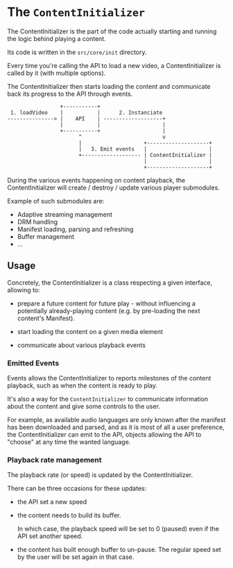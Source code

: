 # The `ContentInitializer`

The ContentInitializer is the part of the code actually starting and running the
logic behind playing a content.

Its code is written in the `src/core/init` directory.

Every time you're calling the API to load a new video, a ContentInitializer is
called by it (with multiple options).

The ContentInitializer then starts loading the content and communicate back its progress to
the API through events.

```
                 +-----------+
 1. loadVideo    |           |      2. Instanciate
---------------> |    API    | -------------------+
                 |           |                    |
                 +-----------+                    |
                       ^                          v
                       |                    +--------------------+
                       |   3. Emit events   |                    |
                       +------------------- | ContentInitializer |
                                            |                    |
                                            +--------------------+
```

During the various events happening on content playback, the ContentInitializer will
create / destroy / update various player submodules.

Example of such submodules are:

- Adaptive streaming management
- DRM handling
- Manifest loading, parsing and refreshing
- Buffer management
- ...

## Usage

Concretely, the ContentInitializer is a class respecting a given interface,
allowing to:

- prepare a future content for future play - without influencing a potentially
  already-playing content (e.g. by pre-loading the next content's Manifest).

- start loading the content on a given media element

- communicate about various playback events

### Emitted Events

Events allows the ContentInitializer to reports milestones of the content
playback, such as when the content is ready to play.

It's also a way for the `ContentInitializer` to communicate information about
the content and give some controls to the user.

For example, as available audio languages are only known after the manifest has
been downloaded and parsed, and as it is most of all a user preference, the
ContentInitializer can emit to the API, objects allowing the API to "choose" at
any time the wanted language.

### Playback rate management

The playback rate (or speed) is updated by the ContentInitializer.

There can be three occasions for these updates:

- the API set a new speed

- the content needs to build its buffer.

  In which case, the playback speed will be set to 0 (paused) even if the
  API set another speed.

- the content has built enough buffer to un-pause.
  The regular speed set by the user will be set again in that case.
